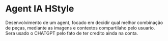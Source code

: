 # Agent IA HStyle
Desenvolvimento de um agent, focado em decidir qual melhor combinação de peças, mediante as imagens e contextos compartilaho pelo usuario. 
Sera usado o CHATGPT pelo fato de ter credito ainda na conta.
